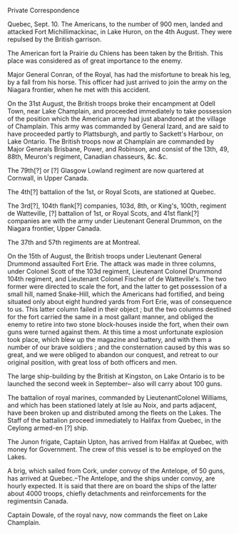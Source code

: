 Private CorrespondenceQuebec, Sept. 10. The Americans, to the number of 900 men, landed and attacked Fort Michillimackinac, in Lake Huron, on the 4th August. They
                    were repulsed by the British garrison.The American fort la Prairie du Chiens has been taken by the British. This
                    place was considered as of great importance to the enemy.Major General Conran, of the Royal, has had the misfortune to
                    break his leg, by a fall from his horse. This officer had just arrived to
                    join the army on the Niagara frontier, when he met with this accident.On the 31st August, the British troops broke their encampment at
                    Odell Town, near Lake Champlain, and proceeded immediately to
                    take possession of the position which the American army had just abandoned
                    at the village of Champlain. This army was commanded by General Izard,
                    and are said to have proceeded partly to Plattsburgh, and partly to Sackett's Harbour, on Lake Ontario. The British
                    troops now at Champlain are commanded by Major Generals Brisbane, Power, and Robinson, and consist of the 13th, 49, 88th,
                    Meuron's regiment, Canadian chasseurs, &c. &c.The 79th[?] or [?] Glasgow Lowland regiment are now quartered at
                    Cornwall, in Upper Canada.The 4th[?] battalion of the 1st, or Royal Scots, are stationed at
                    Quebec.The 3rd[?], 104th flank[?] companies, 103d, 8th, or King's, 100th, regiment
                    de Watteville, [?] battalion of 1st, or Royal Scots, and 41st flank[?]
                    companies are with the army under Lieutenant General Drummon, on the
                    Niagara frontier, Upper Canada.The 37th and 57th regiments are at Montreal.On the 15th of August, the British troops under Lieutenant
                    General Drummond assaulted Fort Erie. The attack was made in three columns,
                    under Colonel Scott of the 103d regiment, Lieutenant Colonel Drummond 104th
                    regiment, and Lieutenant Colonel Fischer of de Watteville's. The two
                    former were directed to scale the fort, and the latter to get
                    possession of a small hill, named Snake-Hill, which the Americans had fortified, and being situated only about eight hundred yards from Fort Erie, was of consequence to us. This latter column
                    failed in their object ; but the two columns destined for the
                    fort carried the same in a most gallant manner, and obliged the enemy to
                    retire into two stone block-houses inside the fort, when their own guns
                    were turned against them. At this time a most unfortunate explosion took
                    place, which blew up the magazine and battery, and with them a number
                    of our brave soldiers ; and the consternation caused by this was so great,
                    and we were obliged to abandon our conquest, and retreat to our original
                    position, with great loss of both officers and men.The large ship-building by the British at Kingston, on Lake Ontario is to be
                    launched the second week in September– also will carry about 100
                    guns.The battalion of royal marines, commanded by LieutenantColonel
                    Williams, and which has been stationed lately at Isle au Noix, and parts
                    adjacent, have been broken up and distributed among the fleets
                    on the Lakes. The Staff of the battalion proceed immediately to
                    Halifax from Quebec, in the Ceylong armed-en [?] ship.The Junon frigate, Captain Upton, has arrived from Halifax at
                    Quebec, with money for Government. The crew of this vessel is to be
                    employed on the Lakes.A brig, which sailed from Cork, under convoy of the Antelope, of
                    50 guns, has arrived at Quebec.–The Antelope, and the ships under
                    convoy, are hourly expected. It is said that there are on board the ships
                    of the latter about 4000 troops, chiefly detachments and reinforcements for
                    the regimentsin Canada.Captain Dowale, of the royal navy, now commands the fleet on Lake
                    Champlain.